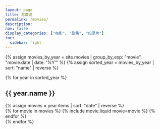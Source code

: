 ```yaml
---
layout: page
title: 苏幕遮
permalink: /movies/
description:
nav: false
display_categories: ["电影", "剧集", "纪录片"]
toc:
  sidebar: right
---
```


{% assign movies_by_year = site.movies | group_by_exp: "movie", "movie.date | date: '%Y'" %}
{% assign sorted_year = movies_by_year | sort: "name" | reverse %}

<div class="movies">
    {% for year in sorted_year %}
        <h2 class="year">{{ year.name }}</h2>
        {% assign movies = year.items | sort: "date" | reverse %}
        <div class="grid">
            {% for movie in movies %}
                {% include movie.liquid movie=movie %}
            {% endfor %}
        </div>
    {% endfor %}
</div>
